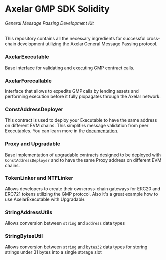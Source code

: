 # Axelar GMP SDK Solidity
###### General Message Passing Development Kit

This repository contains all the necessary ingredients for successful cross-chain development 
utilizing the Axelar General Message Passing protocol.  

### AxelarExecutable
Base interface for validating and executing GMP contract calls.

### AxelarForecallable
Interface that allows to expedite GMP calls by lending assets and performing execution 
before it fully propagates through the Axelar network.

### ConstAddressDeployer
This contract is used to deploy your Executable to have the same address on different EVM chains.
This simplifies message validation from peer Executables. You can learn more in the
[documentation](https://docs.axelar.dev/dev/build/solidity-utilities).

### Proxy and Upgradable
Base implementation of upgradable contracts designed to be deployed with `ConstAddressDeployer`
and to have the same Proxy address on different EVM chains.

### TokenLinker and NTFLinker
Allows developers to create their own cross-chain gateways for
ERC20 and ERC721 tokens utilizing the GMP protocol.
Also it's a great example how to use AxelarExecutable with Upgradable.

### StringAddressUtils
Allows conversion between `string` and `address` data types

### StringBytesUtil
Allows conversion between `string` and `bytes32` data types 
for storing strings under 31 bytes into a single storage slot
